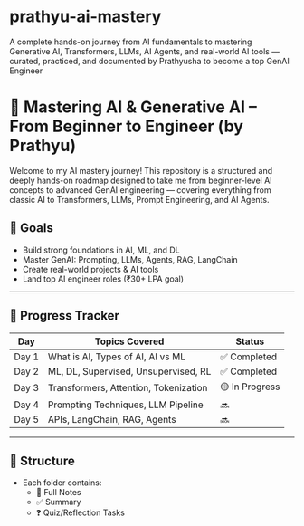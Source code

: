 # prathyu-ai-mastery
A complete hands-on journey from AI fundamentals to mastering Generative AI, Transformers, LLMs, AI Agents, and real-world AI tools — curated, practiced, and documented by Prathyusha to become a top GenAI Engineer

# 🧠 Mastering AI & Generative AI – From Beginner to Engineer (by Prathyu)

Welcome to my AI mastery journey! This repository is a structured and deeply hands-on roadmap designed to take me from beginner-level AI concepts to advanced GenAI engineering — covering everything from classic AI to Transformers, LLMs, Prompt Engineering, and AI Agents.

## 🌟 Goals
- Build strong foundations in AI, ML, and DL
- Master GenAI: Prompting, LLMs, Agents, RAG, LangChain
- Create real-world projects & AI tools
- Land top AI engineer roles (₹30+ LPA goal)

---

## 📅 Progress Tracker

| Day | Topics Covered | Status |
|-----|----------------|--------|
| Day 1 | What is AI, Types of AI, AI vs ML | ✅ Completed |
| Day 2 | ML, DL, Supervised, Unsupervised, RL | ✅ Completed |
| Day 3 | Transformers, Attention, Tokenization | 🟡 In Progress |
| Day 4 | Prompting Techniques, LLM Pipeline | 🔜 |
| Day 5 | APIs, LangChain, RAG, Agents | 🔜 |

---

## 📂 Structure
- Each folder contains:
  - 📘 Full Notes
  - ✅ Summary
  - ❓ Quiz/Reflection Tasks

